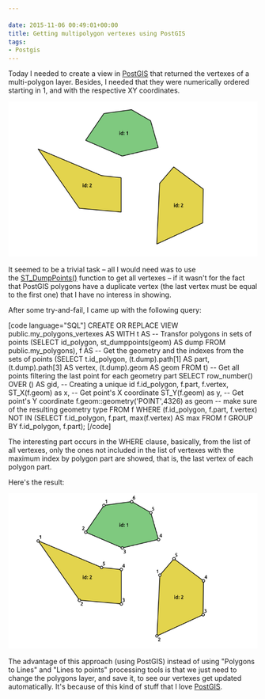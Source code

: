 ```yaml
---

date: 2015-11-06 00:49:01+00:00
title: Getting multipolygon vertexes using PostGIS
tags:
- Postgis
---
```


Today I needed to create a view in [PostGIS](http://postgis.net/) that returned the vertexes of a multi-polygon layer. Besides, I needed that they were numerically ordered starting in 1, and with the respective XY coordinates.

![Screenshot from 2015-11-05 23:58:19](/images/2015/11/screenshot-from-2015-11-05-235819.png)


It seemed to be a trivial task – all I would need was to use the [ST_DumpPoints()](http://postgis.net/docs/ST_DumpPoints.html) function to get all vertexes – if it wasn't for the fact that PostGIS polygons have a duplicate vertex (the last vertex must be equal to the first one) that I have no interess in showing.

After some try-and-fail, I came up with the following query:

[code language="SQL"]
CREATE OR REPLACE VIEW public.my_polygons_vertexes AS
WITH t AS -- Transfor polygons in sets of points
    (SELECT id_polygon,
            st_dumppoints(geom) AS dump
     FROM public.my_polygons),
f AS -- Get the geometry and the indexes from the sets of points
    (SELECT t.id_polygon,
           (t.dump).path[1] AS part,
           (t.dump).path[3] AS vertex,
           (t.dump).geom AS geom
     FROM t)
-- Get all points filtering the last point for each geometry part
SELECT row_number() OVER () AS gid, -- Creating a unique id
       f.id_polygon,
       f.part,
       f.vertex,
       ST_X(f.geom) as x, -- Get point's X coordinate
       ST_Y(f.geom) as y, -- Get point's Y coordinate
       f.geom::geometry('POINT',4326) as geom -- make sure of the resulting geometry type
FROM f
WHERE (f.id_polygon, f.part, f.vertex) NOT IN
      (SELECT f.id_polygon,
              f.part,
              max(f.vertex) AS max
       FROM f
       GROUP BY f.id_polygon,
                f.part);
[/code]

The interesting part occurs in the WHERE clause, basically, from the list of all vertexes, only the ones not included in the list of vertexes with the maximum index by polygon part are showed, that is, the last vertex of each polygon part.

Here's the result:

[![Screenshot from 2015-11-05 23:58:40](/images/2015/11/screenshot-from-2015-11-05-235840.png)
](/images/2015/11/screenshot-from-2015-11-05-235840.png)

The advantage of this approach (using PostGIS) instead of using "Polygons to Lines" and "Lines to points" processing tools is that we just need to change the polygons layer, and save it, to see our vertexes get updated automatically. It's because of this kind of stuff that I love [PostGIS](http://postgis.net/).
